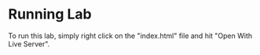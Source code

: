 # Running Lab

To run this lab, simply right click on the "index.html" file and hit "Open With Live Server".
